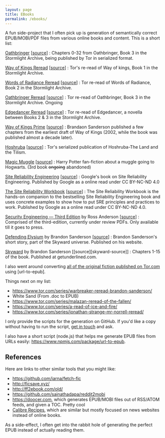```yaml
---
layout: page
title: EBooks
permalink: /ebooks/
---
```


A fun side-project that I often pick up is generation of semantically correct EPUB/MOBI/PDF files from various online books and content. This is a short list:

[Oathbringer][cosmere] [[source][oathbringer-source]]
: Chapters 0-32 from Oathbringer, Book 3 in the Stormlight Archive, being published by Tor in serialized format.

[Way of Kings Reread][cosmere] [[source][wok-source]]
: Tor's re-read of Way of kings, Book 1 in the Stormlight Archive.

[Words of Radiance Reread][cosmere] [[source][wor-source]]
: Tor re-read of Words of Radiance, Book 2 in the Stormlight Archive.

[Oathbringer Reread][cosmere] [[source][oathbringer-reread-source]]
: Tor re-read of Oathbringer, Book 3 in the Stormlight Archive. Ongoing

[Edgedancer Reread][cosmere] [[source][edgedancer-source]]
: Tor re-read of Edgedancer, a novella between Books 2 & 3 in the Stormlight Archive.

[Way of Kings Prime][cosmere] [[source][wokprime-source]]
: Brandaon Sanderson published a few chapters from the earliest draft of Way of Kings (2002, while the book was published almost a decade later).

[Hoshruba][hoshruba] [[source][hoshruba-source]]
: Tor's serialized publication of Hoshruba-The Land and the Tilism.

[Magic Muggle][mm] [[source][mm-source]]
: Harry Potter fan-fiction about a muggle going to Hogwarts. (3rd book ~~ongoing~~ abandoned)

[Site Reliability Engineering][sre] [[source][sre-source]]
: Google's book on Site Reliability Engineering. Published by Google as a online read under CC BY-NC-ND 4.0

[The Site Reliability Workbook][sre] [[source][swe-source]]
: The Site Reliability Workbook is the hands-on companion to the bestselling Site Reliability Engineering book and uses concrete examples to show how to put SRE principles and practices to work. Published by Google as a online read under CC BY-NC-ND 4.0.

[Security Engineering — Third Edition][se3] by Ross Anderson [[source](https://www.cl.cam.ac.uk/~rja14/book.html)]
: Comprised of the third-edition, currently under review PDFs. Only available till it goes to press.

[Defending Elysium][cosmere] by Brandon Sanderson [[source][de-source]]
: Brandon Sanderson's short story, part of the Skyward universe. Published on his website.

[Skyward][cosmere] by Brandon Sanderson [[source][skyward-source]]
: Chapters 1-15 of the book. Published at getunderlined.com.

I also went around converting [all of the original fiction published on Tor.com][tor-original-fiction] using [url-to-epub].

Things next on my list:

-   <https://www.tor.com/series/warbreaker-reread-brandon-sanderson/>
-   White Sand (From .doc to EPUB)
-   <https://www.tor.com/series/malazan-reread-of-the-fallen/>
-   <https://www.tor.com/series/a-read-of-ice-and-fire/>
-   <https://www.tor.com/series/jonathan-strange-mr-norrell-reread/>

I only provide the scripts for the generation on GitHub. If you'd like a copy without having to run the script, [get in touch][contact] and ask.

I also have a short script (node.js) that helps me generate EPUB files from URLs easily: <https://www.npmjs.com/package/url-to-epub>.

## References

Here are links to other similar tools that you might like:

-   <https://github.com/iarna/fetch-fic>
-   <http://ficsave.xyz/>
-   <http://ff2ebook.com/old/>
-   <https://github.com/sainathadapa/reddit2mobi>
-   <https://doocer.com>, which generates EPUB/MOBI files out of RSS/ATOM feeds, and given a TOC. Pretty cool
-   [Calibre Recipes](https://manual.calibre-ebook.com/news_recipe.html), which are similar but mostly focused on news websites instead of online books.

As a side-effect, I often get into the rabbit hole of generating the perfect EPUB instead of actually reading them.

[cosmere]: https://github.com/captn3m0/cosmere-books
[hoshruba]: https://github.com/captn3m0/hoshruba
[sre]: https://github.com/captn3m0/google-sre-ebook/
[mm]: http://github.com/captn3m0/magicmuggle
[contact]: /contact/
[se3]: https://github.com/captn3m0/security-engineering-ebook

[oathbringer-source]: https://www.tor.com/series/oathbringer/
[wok-source]: https://www.tor.com/features/series/the-way-of-kings-reread-on-torcom/
[wor-source]: https://www.tor.com/series/words-of-radiance-reread-on-torcom/
[oathbringer-reread-source]: https://www.tor.com/series/oathbringer-reread-brandon-sanderson/
[edgedancer-source]: https://www.tor.com/series/edgedancer-reread-brandon-sanderson/
[wokprime-source]: https://brandonsanderson.com/chapters-from-the-original-draft-of-the-way-of-kings-available-in-anthology-to-benefit-robison-wells/
[hoshruba-source]: https://www.tor.com/series/hoshruba-series/
[mm-source]: https://old.reddit.com/r/magicmuggle/
[sre-source]: https://landing.google.com/sre/sre-book/toc/index.html
[swe-source]: https://landing.google.com/sre/workbook/toc/
[de-source]: https://brandonsanderson.com/defending-elysium/
[tor-original-fiction]: https://www.tor.com/category/all-fiction/original-fiction/